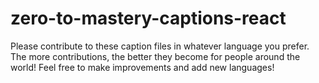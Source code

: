 # zero-to-mastery-captions-react

Please contribute to these caption files in whatever language you prefer. The more contributions, the better they become for people around the world! Feel free to make improvements and add new languages!
